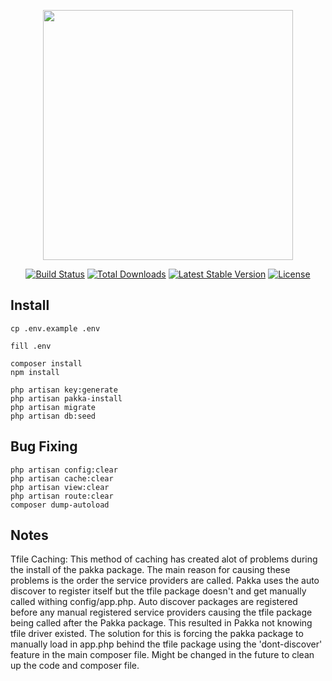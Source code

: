 <p align="center"><a href="https://laravel.com" target="_blank"><img src="https://raw.githubusercontent.com/laravel/art/master/logo-lockup/5%20SVG/2%20CMYK/1%20Full%20Color/laravel-logolockup-cmyk-red.svg" width="400"></a></p>

<p align="center">
<a href="https://travis-ci.org/laravel/framework"><img src="https://travis-ci.org/laravel/framework.svg" alt="Build Status"></a>
<a href="https://packagist.org/packages/laravel/framework"><img src="https://img.shields.io/packagist/dt/laravel/framework" alt="Total Downloads"></a>
<a href="https://packagist.org/packages/laravel/framework"><img src="https://img.shields.io/packagist/v/laravel/framework" alt="Latest Stable Version"></a>
<a href="https://packagist.org/packages/laravel/framework"><img src="https://img.shields.io/packagist/l/laravel/framework" alt="License"></a>
</p>

## Install

```
cp .env.example .env

fill .env

composer install
npm install

php artisan key:generate 
php artisan pakka-install
php artisan migrate
php artisan db:seed
```

## Bug Fixing
```
php artisan config:clear
php artisan cache:clear
php artisan view:clear
php artisan route:clear
composer dump-autoload
```

## Notes
Tfile Caching:
This method of caching has created alot of problems during the install of the pakka package. The main reason for causing these problems is the order the service providers are called. Pakka uses the auto discover to register itself but the tfile package doesn't and get manually called withing config/app.php. Auto discover packages are registered before any manual registered service providers causing the tfile package being called after the Pakka package. This resulted in Pakka not knowing tfile driver existed. The solution for this is forcing the pakka package to manually load in app.php behind the tfile package using the 'dont-discover' feature in the main composer file. Might be changed in the future to clean up the code and composer file.